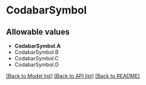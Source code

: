 # CodabarSymbol


## Allowable values

* **CodabarSymbol.A**
* CodabarSymbol.B
* CodabarSymbol.C
* CodabarSymbol.D

[[Back to Model list]](../README.md#documentation-for-models) [[Back to API list]](../README.md#documentation-for-api-endpoints) [[Back to README]](../README.md)
